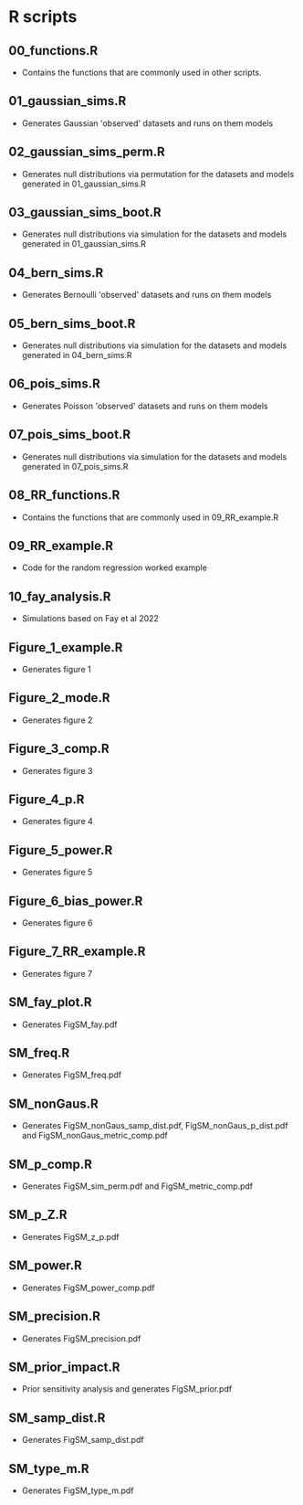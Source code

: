 # R scripts

## 00_functions.R

- Contains the functions that are commonly used in other scripts.


## 01_gaussian_sims.R

- Generates Gaussian 'observed' datasets and runs on them models


## 02_gaussian_sims_perm.R

- Generates null distributions via permutation for the datasets and models generated in 01_gaussian_sims.R


## 03_gaussian_sims_boot.R

- Generates null distributions via simulation for the datasets and models generated in 01_gaussian_sims.R


## 04_bern_sims.R

- Generates Bernoulli 'observed' datasets and runs on them models


## 05_bern_sims_boot.R

- Generates null distributions via simulation for the datasets and models generated in 04_bern_sims.R


## 06_pois_sims.R

- Generates Poisson 'observed' datasets and runs on them models


## 07_pois_sims_boot.R

- Generates null distributions via simulation for the datasets and models generated in 07_pois_sims.R


## 08_RR_functions.R

- Contains the functions that are commonly used in 09_RR_example.R


## 09_RR_example.R

- Code for the random regression worked example


## 10_fay_analysis.R

- Simulations based on Fay et al 2022


## Figure_1_example.R

- Generates figure 1


## Figure_2_mode.R

- Generates figure 2


## Figure_3_comp.R

- Generates figure 3


## Figure_4_p.R

- Generates figure 4


## Figure_5_power.R

- Generates figure 5


## Figure_6_bias_power.R

- Generates figure 6


## Figure_7_RR_example.R

- Generates figure 7


## SM_fay_plot.R

- Generates FigSM_fay.pdf


## SM_freq.R

- Generates FigSM_freq.pdf


## SM_nonGaus.R

- Generates FigSM_nonGaus_samp_dist.pdf, FigSM_nonGaus_p_dist.pdf and FigSM_nonGaus_metric_comp.pdf


## SM_p_comp.R

- Generates FigSM_sim_perm.pdf and FigSM_metric_comp.pdf


## SM_p_Z.R

- Generates FigSM_z_p.pdf


## SM_power.R

- Generates FigSM_power_comp.pdf


## SM_precision.R

- Generates FigSM_precision.pdf


## SM_prior_impact.R

- Prior sensitivity analysis and generates FigSM_prior.pdf


## SM_samp_dist.R

- Generates FigSM_samp_dist.pdf


## SM_type_m.R

- Generates FigSM_type_m.pdf

